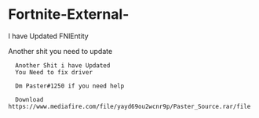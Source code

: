 # Fortnite-External-

I have Updated FNlEntity

Another shit you need to update
      
      
      Another Shit i have Updated
      You Need to fix driver
      
      Dm Paster#1250 if you need help
      
      Download https://www.mediafire.com/file/yayd69ou2wcnr9p/Paster_Source.rar/file



